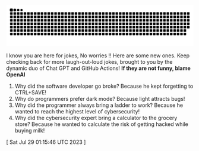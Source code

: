 <picture>
  <source media="(prefers-color-scheme: dark)" srcset="https://raw.githubusercontent.com/platane/platane/output/github-contribution-grid-snake-dark.svg">
  <source media="(prefers-color-scheme: light)" srcset="https://raw.githubusercontent.com/platane/platane/output/github-contribution-grid-snake.svg">
  <img alt="github contribution grid snake animation" src="https://raw.githubusercontent.com/platane/platane/output/github-contribution-grid-snake.svg">
</picture>


I know you are here for jokes, No worries !!
Here are some new ones. Keep checking back for more laugh-out-loud jokes, brought to you by the dynamic duo of Chat GPT and GitHub Actions! __If they are not funny, blame OpenAI__
 
1. Why did the software developer go broke? Because he kept forgetting to CTRL+SAVE!
2. Why do programmers prefer dark mode? Because light attracts bugs!
3. Why did the programmer always bring a ladder to work? Because he wanted to reach the highest level of cybersecurity!
4. Why did the cybersecurity expert bring a calculator to the grocery store? Because he wanted to calculate the risk of getting hacked while buying milk!
 
[ 
Sat Jul 29 01:15:46 UTC 2023
 ]
